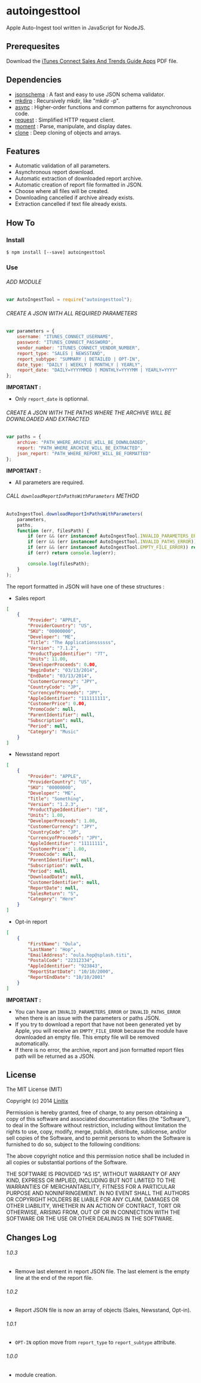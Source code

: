 # autoingesttool

Apple Auto-Ingest tool written in JavaScript for NodeJS.

## Prerequesites

Download the [iTunes Connect Sales And Trends Guide Apps](http://www.apple.com/itunesnews/docs/AppStoreReportingInstructions.pdf) PDF file.

## Dependencies

* [jsonschema](https://www.npmjs.org/package/jsonschema) : A fast and easy to use JSON schema validator.
* [mkdirp](https://www.npmjs.org/package/mkdirp) : Recursively mkdir, like "mkdir -p".
* [async](https://www.npmjs.org/package/async) : Higher-order functions and common patterns for asynchronous code.
* [request](https://www.npmjs.org/package/request) : Simplified HTTP request client.
* [moment](https://www.npmjs.org/package/moment) : Parse, manipulate, and display dates.
* [clone](https://www.npmjs.org/package/clone) : Deep cloning of objects and arrays.

## Features

* Automatic validation of all parameters.
* Asynchronous report download.
* Automatic extraction of downloaded report archive.
* Automatic creation of report file formatted in JSON.
* Choose where all files will be created.
* Downloading cancelled if archive already exists.
* Extraction cancelled if text file already exists.

## How To

### Install

```
$ npm install [--save] autoingesttool
```

### Use

###### ADD MODULE

```javascript
var AutoIngestTool = require("autoingesttool");
```

###### CREATE A JSON WITH ALL REQUIRED PARAMETERS

```javascript
var parameters = {
	username: "ITUNES_CONNECT_USERNAME",
    password: "ITUNES_CONNECT_PASSWORD",
    vendor_number: "ITUNES_CONNECT_VENDOR_NUMBER",
    report_type: "SALES | NEWSSTAND",
    report_subtype: "SUMMARY | DETAILED | OPT-IN",
    date_type: "DAILY | WEEKLY | MONTHLY | YEARLY",
    report_date: "DAILY=YYYYMMDD | MONTHLY=YYYYMM | YEARLY=YYYY"
};
```

**IMPORTANT :**

* Only `report_date` is optionnal.

###### CREATE A JSON WITH THE PATHS WHERE THE ARCHIVE WILL BE DOWNLOADED AND EXTRACTED

```javascript
var paths = {
	archive: "PATH_WHERE_ARCHIVE_WILL_BE_DOWNLOADED",
    report: "PATH_WHERE_ARCHIVE_WILL_BE_EXTRACTED",
    json_report: "PATH_WHERE_REPORT_WILL_BE_FORMATTED"
};
```

**IMPORTANT :**

* All parameters are required.

###### CALL `downloadReportInPathsWithParameters` METHOD

```javascript
AutoIngestTool.downloadReportInPathsWithParameters(
	parameters,
    paths,
    function (err, filesPath) {
    	if (err && (err instanceof AutoIngestTool.INVALID_PARAMETERS_ERROR)) return console.log(err);
        if (err && (err instanceof AutoIngestTool.INVALID_PATHS_ERROR)) return console.log(err);
        if (err && (err instanceof AutoIngestTool.EMPTY_FILE_ERROR)) return console.log(err);
    	if (err) return console.log(err);

        console.log(filesPath);
    }
);
```

The report formatted in JSON will have one of these structures :

* Sales report

```json
[
	{
    	"Provider": "APPLE",
    	"ProviderCountry": "US",
    	"SKU": "00000000",
    	"Developer": "ME",
    	"Title": "The Applicationssssss",
    	"Version": "7.1.2",
    	"ProductTypeIdentifier": "7T",
    	"Units": 11.00,
    	"DeveloperProceeds": 0.00,
    	"BeginDate": "03/13/2014",
    	"EndDate": "03/13/2014",
    	"CustomerCurrency": "JPY",
    	"CountryCode": "JP",
    	"CurrencyofProceeds": "JPY",
    	"AppleIdentifier": "111111111",
    	"CustomerPrice": 0.00,
    	"PromoCode": null,
    	"ParentIdentifier": null,
    	"Subscription": null,
    	"Period": null,
    	"Category": "Music"
	}
]
```

* Newsstand report

```json
[
	{
    	"Provider": "APPLE",
        "ProviderCountry": "US",
        "SKU": "00000000",
        "Developer": "ME",
        "Title": "Something",
        "Version": "1.2.3",
        "ProductTypeIdentifier": "1E",
        "Units": 1.00,
        "DeveloperProceeds": 1.00,
        "CustomerCurrency": "JPY",
        "CountryCode": "JP",
        "CurrencyofProceeds": "JPY",
        "AppleIdentifier": "11111111",
        "CustomerPrice": 1.00,
        "PromoCode": null,
        "ParentIdentifier": null,
        "Subscription": null,
        "Period": null,
        "DownloadDate": null,
        "CustomerIdentifier": null,
        "ReportDate": null,
        "SalesReturn": "S",
        "Category": "Here"
    }
]
```

* Opt-in report

```json
[
	{
    	"FirstName": "Oula",
        "LastName": "Hop",
        "EmailAddress": "oula.hop@splash.titi",
        "PostalCode": "22312334",
        "AppleIdentifier": "923843",
        "ReportStartDate": "10/10/2000",
        "ReportEndDate": "10/10/2001"
    }
]
```

**IMPORTANT :**

* You can have an `INVALID_PARAMETERS_ERROR` or `INVALID_PATHS_ERROR` when there is an issue with the parameters or paths JSON.
* If you try to download a report that have not been generated yet by Apple, you will receive an `EMPTY_FILE_ERROR` because the module have downloaded an empty file. This empty file will be removed automatically.
* If there is no error, the archive, report and json formatted report files path will be returned as a JSON.

## License

The MIT License (MIT)

Copyright (c) 2014 [Linitix](http://www.linitix.com/)

Permission is hereby granted, free of charge, to any person obtaining a copy of this software and associated documentation files (the "Software"), to deal in the Software without restriction, including without limitation the rights to use, copy, modify, merge, publish, distribute, sublicense, and/or sell copies of the Software, and to permit persons to whom the Software is furnished to do so, subject to the following conditions:

The above copyright notice and this permission notice shall be included in all copies or substantial portions of the Software.

THE SOFTWARE IS PROVIDED "AS IS", WITHOUT WARRANTY OF ANY KIND, EXPRESS OR IMPLIED, INCLUDING BUT NOT LIMITED TO THE WARRANTIES OF MERCHANTABILITY, FITNESS FOR A PARTICULAR PURPOSE AND NONINFRINGEMENT. IN NO EVENT SHALL THE AUTHORS OR COPYRIGHT HOLDERS BE LIABLE FOR ANY CLAIM, DAMAGES OR OTHER LIABILITY, WHETHER IN AN ACTION OF CONTRACT, TORT OR OTHERWISE, ARISING FROM, OUT OF OR IN CONNECTION WITH THE SOFTWARE OR THE USE OR OTHER DEALINGS IN THE SOFTWARE.

## Changes Log

###### 1.0.3

* Remove last element in report JSON file. The last element is the empty line at the end of the report file.

###### 1.0.2

* Report JSON file is now an array of objects (Sales, Newsstand, Opt-in).

###### 1.0.1

* `OPT-IN` option move from `report_type` to `report_subtype` attribute.

###### 1.0.0

* module creation.